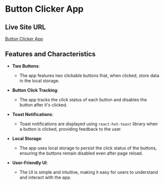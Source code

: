 # Button Clicker App

## Live Site URL
[Button Clicker App](https://charlie-assignment-8.netlify.app/)

## Features and Characteristics

- **Two Buttons**: 
  - The app features two clickable buttons that, when clicked, store data in the local storage.
  
- **Button Click Tracking**: 
  - The app tracks the click status of each button and disables the button after it's clicked.
  
- **Toast Notifications**: 
  - Toast notifications are displayed using `react-hot-toast` library when a button is clicked, providing feedback to the user.
  
- **Local Storage**: 
  - The app uses local storage to persist the click status of the buttons, ensuring the buttons remain disabled even after page reload.
  
- **User-Friendly UI**: 
  - The UI is simple and intuitive, making it easy for users to understand and interact with the app.
